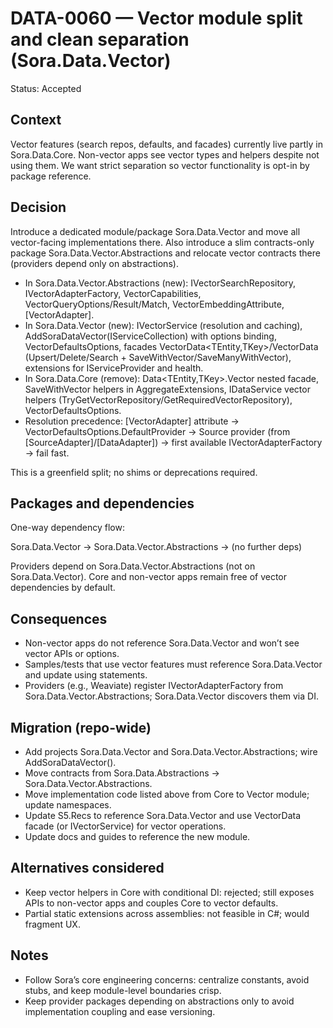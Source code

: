 # DATA-0060 — Vector module split and clean separation (Sora.Data.Vector)

Status: Accepted

## Context

Vector features (search repos, defaults, and facades) currently live partly in Sora.Data.Core. Non-vector apps see vector types and helpers despite not using them. We want strict separation so vector functionality is opt-in by package reference.

## Decision

Introduce a dedicated module/package Sora.Data.Vector and move all vector-facing implementations there. Also introduce a slim contracts-only package Sora.Data.Vector.Abstractions and relocate vector contracts there (providers depend only on abstractions).

- In Sora.Data.Vector.Abstractions (new): IVectorSearchRepository, IVectorAdapterFactory, VectorCapabilities, VectorQueryOptions/Result/Match, VectorEmbeddingAttribute, [VectorAdapter].
- In Sora.Data.Vector (new): IVectorService (resolution and caching), AddSoraDataVector(IServiceCollection) with options binding, VectorDefaultsOptions, facades VectorData<TEntity,TKey>/VectorData<TEntity> (Upsert/Delete/Search + SaveWithVector/SaveManyWithVector), extensions for IServiceProvider and health.
- In Sora.Data.Core (remove): Data<TEntity,TKey>.Vector nested facade, SaveWithVector helpers in AggregateExtensions, IDataService vector helpers (TryGetVectorRepository/GetRequiredVectorRepository), VectorDefaultsOptions.
- Resolution precedence: [VectorAdapter] attribute → VectorDefaultsOptions.DefaultProvider → Source provider (from [SourceAdapter]/[DataAdapter]) → first available IVectorAdapterFactory → fail fast.

This is a greenfield split; no shims or deprecations required.

## Packages and dependencies

One-way dependency flow:

Sora.Data.Vector → Sora.Data.Vector.Abstractions → (no further deps)

Providers depend on Sora.Data.Vector.Abstractions (not on Sora.Data.Vector). Core and non-vector apps remain free of vector dependencies by default.

## Consequences

- Non-vector apps do not reference Sora.Data.Vector and won’t see vector APIs or options.
- Samples/tests that use vector features must reference Sora.Data.Vector and update using statements.
- Providers (e.g., Weaviate) register IVectorAdapterFactory from Sora.Data.Vector.Abstractions; Sora.Data.Vector discovers them via DI.

## Migration (repo-wide)

- Add projects Sora.Data.Vector and Sora.Data.Vector.Abstractions; wire AddSoraDataVector().
- Move contracts from Sora.Data.Abstractions → Sora.Data.Vector.Abstractions.
- Move implementation code listed above from Core to Vector module; update namespaces.
- Update S5.Recs to reference Sora.Data.Vector and use VectorData<TEntity> facade (or IVectorService) for vector operations.
- Update docs and guides to reference the new module.

## Alternatives considered

- Keep vector helpers in Core with conditional DI: rejected; still exposes APIs to non-vector apps and couples Core to vector defaults.
- Partial static extensions across assemblies: not feasible in C#; would fragment UX.

## Notes

- Follow Sora’s core engineering concerns: centralize constants, avoid stubs, and keep module-level boundaries crisp.
- Keep provider packages depending on abstractions only to avoid implementation coupling and ease versioning.
